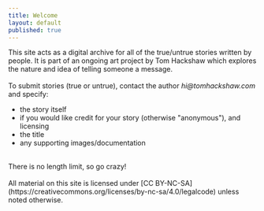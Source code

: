 ```yaml
---
title: Welcome
layout: default
published: true
---
```


This site acts as a digital archive for all of the true/untrue stories written by people. It is part of an ongoing art project by Tom Hackshaw which explores the nature and idea of telling someone a message.
<br><br>
To submit stories (true or untrue), contact the author _hi@tomhackshaw.com_ and specify:
- the story itself
- if you would like credit for your story (otherwise "anonymous"), and licensing
- the title
- any supporting images/documentation

<br>
There is no length limit, so go crazy!
<br><br>
All material on this site is licensed under [CC BY-NC-SA](https://creativecommons.org/licenses/by-nc-sa/4.0/legalcode) unless noted otherwise.